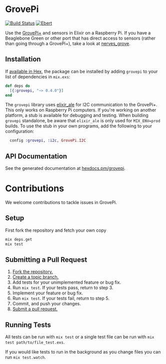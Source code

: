 # GrovePi

[![Build Status](https://travis-ci.org/fhunleth/grovepi.svg?branch=master)](https://travis-ci.org/fhunleth/grovepi)
[![Ebert](https://ebertapp.io/github/fhunleth/grovepi.svg)](https://ebertapp.io/github/fhunleth/grovepi)

Use the [GrovePi+][dexter] and sensors in Elixir on a Raspberry Pi. If you have
a Beaglebone Green or other port that has direct access to sensors (rather than
going through a GrovePi+), take a look at [nerves_grove][nerves_grove].

## Installation

If [available in Hex](https://hex.pm/docs/publish), the package can be installed
by adding `grovepi` to your list of dependencies in `mix.exs`:

```elixir
def deps do
  [{:grovepi, "~> 0.4.0"}]
end
```

The `grovepi` library uses [elixir_ale][ale] for I2C communication to the
GrovePi+. This only works on Raspberry Pi computers. If you're working on
another platform, a stub is available for debugging and testing. When building
`grovepi` standalone, be aware that `elixir_ale` is only used for `MIX_ENV=prod`
builds. To use the stub in your own programs, add the following to your
configuration:

```elixir
  config :grovepi, :i2c, GrovePi.I2C
```

## API Documentation

See the generated documentation at [hexdocs.pm/grovepi][docs].

# Contributions

We welcome contributions to tackle issues in GrovePi.

## Setup

First fork the repository and fetch your own copy

```bash
mix deps.get
mix test
```

## Submitting a Pull Request

1. [Fork the repository.][fork]
2. [Create a topic branch.][branch]
3. Add tests for your unimplemented feature or bug fix.
4. Run `mix test`. If your tests pass, return to step 3.
5. Implement your feature or bug fix.
6. Run `mix test`. If your tests fail, return to step 5.
7. Commit, and push your changes.
8. [Submit a pull request.][pr]

## Running Tests

All tests can be run with `mix test` or a single test file can be run
with `mix test path/to/file_test.exs`.

If you would like tests to run in the background as you change files you
can run `mix test.watch`.

[dexter]: https://www.dexterindustries.com/grovepi/
[nerves_grove]: https://github.com/bendiken/nerves_grove/
[ale]: https://hex.pm/packages/elixir_ale
[docs]: https://hexdocs.pm/grovepi
[fork]: https://help.github.com/fork-a-repo/
[branch]: https://help.github.com/articles/creating-and-deleting-branches-within-your-repository/
[pr]: https://help.github.com/articles/creating-a-pull-request/
